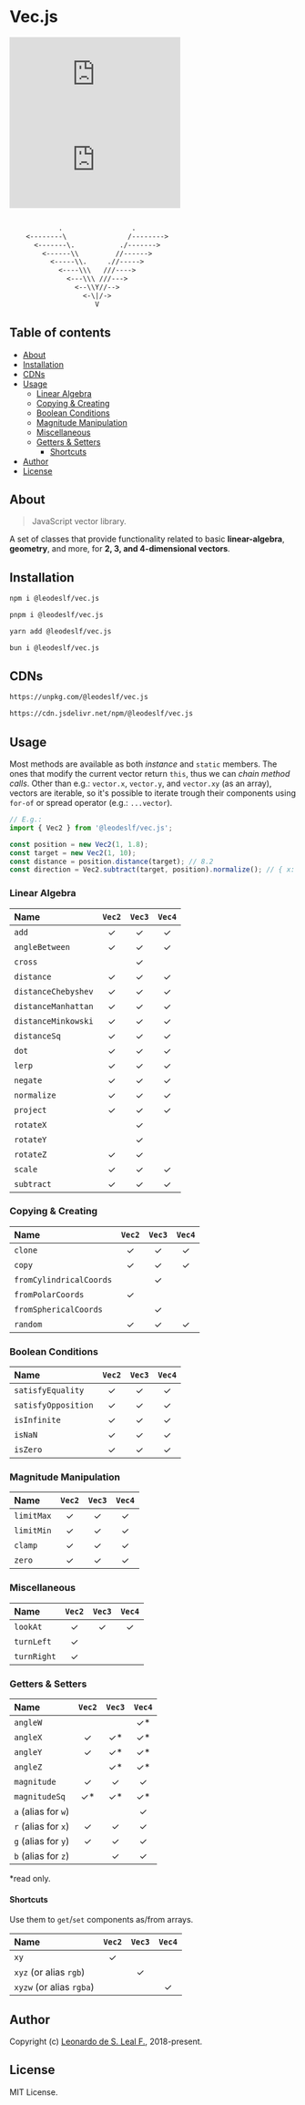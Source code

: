 # Vec.js

![version](https://img.shields.io/npm/v/@leodeslf/vec.js?color=3af) ![license](https://img.shields.io/npm/l/@leodeslf/vec.js?color=3af)

```txt

            .                 .
    <--------\               /-------->
      <-------\.           ./------->
        <------\\         //------>
          <-----\\.     .//----->
            <----\\\   ///---->
              <---\\\ ///--->
                <--\\Y//-->
                  <-\|/->
                     V

```

## Table of contents

* [About](#about)
* [Installation](#installation)
* [CDNs](#cdns)
* [Usage](#usage)
  * [Linear Algebra](#linear-algebra)
  * [Copying & Creating](#copying--creating)
  * [Boolean Conditions](#boolean-conditions)
  * [Magnitude Manipulation](#magnitude-manipulation)
  * [Miscellaneous](#miscellaneous)
  * [Getters & Setters](#getters--setters)
    * [Shortcuts](#shortcuts)
* [Author](#author)
* [License](#license)

## About

>JavaScript vector library.

A set of classes that provide functionality related to basic **linear-algebra**, **geometry**, and more, for **2, 3, and 4-dimensional vectors**.

## Installation

```bash
npm i @leodeslf/vec.js
```

```bash
pnpm i @leodeslf/vec.js
```

```bash
yarn add @leodeslf/vec.js
```

```bash
bun i @leodeslf/vec.js
```

## CDNs

```bash
https://unpkg.com/@leodeslf/vec.js
```

```bash
https://cdn.jsdelivr.net/npm/@leodeslf/vec.js
```

## Usage

Most methods are available as both *instance* and `static` members. The ones that modify the current vector return `this`, thus we can *chain method calls*. Other than e.g.: `vector.x`, `vector.y`, and `vector.xy` (as an array), vectors are iterable, so it's possible to iterate trough their components using `for-of` or spread operator (e.g.: `...vector`).

```javascript
// E.g.:
import { Vec2 } from '@leodeslf/vec.js';

const position = new Vec2(1, 1.8);
const target = new Vec2(1, 10);
const distance = position.distance(target); // 8.2
const direction = Vec2.subtract(target, position).normalize(); // { x: 0, y: 1 }
```

### Linear Algebra

Name|`Vec2`|`Vec3`|`Vec4`
:--|:-:|:-:|:-:
`add`|✓|✓|✓
`angleBetween`|✓|✓|✓
`cross`||✓|
`distance`|✓|✓|✓
`distanceChebyshev`|✓|✓|✓
`distanceManhattan`|✓|✓|✓
`distanceMinkowski`|✓|✓|✓
`distanceSq`|✓|✓|✓
`dot`|✓|✓|✓
`lerp`|✓|✓|✓
`negate`|✓|✓|✓
`normalize`|✓|✓|✓
`project`|✓|✓|✓
`rotateX`||✓|
`rotateY`||✓|
`rotateZ`|✓|✓|
`scale`|✓|✓|✓
`subtract`|✓|✓|✓

### Copying & Creating

Name|`Vec2`|`Vec3`|`Vec4`
:--|:-:|:-:|:-:
`clone`|✓|✓|✓
`copy`|✓|✓|✓
`fromCylindricalCoords`||✓|
`fromPolarCoords`|✓||
`fromSphericalCoords`||✓|
`random`|✓|✓|✓

### Boolean Conditions

Name|`Vec2`|`Vec3`|`Vec4`
:--|:-:|:-:|:-:
`satisfyEquality`|✓|✓|✓
`satisfyOpposition`|✓|✓|✓
`isInfinite`|✓|✓|✓
`isNaN`|✓|✓|✓
`isZero`|✓|✓|✓

### Magnitude Manipulation

Name|`Vec2`|`Vec3`|`Vec4`
:--|:-:|:-:|:-:
`limitMax`|✓|✓|✓
`limitMin`|✓|✓|✓
`clamp`|✓|✓|✓
`zero`|✓|✓|✓

### Miscellaneous

Name|`Vec2`|`Vec3`|`Vec4`
:--|:-:|:-:|:-:
`lookAt`|✓|✓|✓
`turnLeft`|✓||
`turnRight`|✓||

### Getters & Setters

Name|`Vec2`|`Vec3`|`Vec4`
:--|:-:|:-:|:-:
`angleW`|||✓*
`angleX`|✓|✓\*|✓*
`angleY`|✓|✓\*|✓*
`angleZ`||✓\*|✓*
`magnitude`|✓|✓|✓
`magnitudeSq`|✓\*|✓\*|✓*
`a` (alias for `w`)|||✓
`r` (alias for `x`)|✓|✓|✓
`g` (alias for `y`)|✓|✓|✓
`b` (alias for `z`)||✓|✓

*read only.

#### Shortcuts

Use them to `get`/`set` components as/from arrays.

Name|`Vec2`|`Vec3`|`Vec4`
:--|:-:|:-:|:-:
`xy`|✓||
`xyz` (or alias `rgb`)||✓|
`xyzw` (or alias `rgba`)|||✓

## Author

Copyright (c) [Leonardo de S. Leal F.](https://github.com/leodeslf "GitHub profile"), 2018-present.

## License

MIT License.

